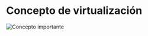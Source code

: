  # Concepto de virtualización

![Concepto importante](black-man-drinking-water-after-running-in-urban-background-photo.jpg)
